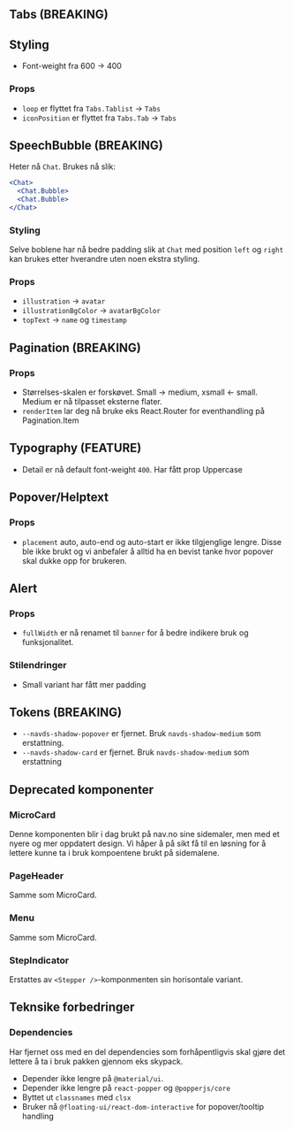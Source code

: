 ## Tabs (BREAKING)

## Styling

- Font-weight fra 600 -> 400

### Props

- `loop` er flyttet fra `Tabs.Tablist` -> `Tabs`
- `iconPosition` er flyttet fra `Tabs.Tab` -> `Tabs`

## SpeechBubble (BREAKING)

Heter nå `Chat`. Brukes nå slik:

```jsx
<Chat>
  <Chat.Bubble>
  <Chat.Bubble>
</Chat>
```

### Styling

Selve boblene har nå bedre padding slik at `Chat` med position `left` og `right` kan brukes etter hverandre uten noen ekstra styling.

### Props

- `illustration` -> `avatar`
- `illustrationBgColor` -> `avatarBgColor`
- `topText` -> `name` og `timestamp`

## Pagination (BREAKING)

### Props

- Størrelses-skalen er forskøvet. Small -> medium, xsmall <- small. Medium er nå tilpasset eksterne flater.
- `renderItem` lar deg nå bruke eks React.Router for eventhandling på Pagination.Item

## Typography (FEATURE)

- Detail er nå default font-weight `400`. Har fått prop Uppercase

## Popover/Helptext

### Props

- `placement` auto, auto-end og auto-start er ikke tilgjenglige lengre. Disse ble ikke brukt og vi anbefaler å alltid ha en bevist tanke hvor popover skal dukke opp for brukeren.

## Alert

### Props

- `fullWidth` er nå renamet til `banner` for å bedre indikere bruk og funksjonalitet.

### Stilendringer

- Small variant har fått mer padding

## Tokens (BREAKING)

- `--navds-shadow-popover` er fjernet. Bruk `navds-shadow-medium` som erstattning.
- `--navds-shadow-card` er fjernet. Bruk `navds-shadow-medium` som erstattning

## Deprecated komponenter

### MicroCard

Denne komponenten blir i dag brukt på nav.no sine sidemaler, men med et nyere og mer oppdatert design. Vi håper å på sikt få til en løsning for å lettere kunne ta i bruk kompoentene brukt på sidemalene.

### PageHeader

Samme som MicroCard.

### Menu

Samme som MicroCard.

### StepIndicator

Erstattes av `<Stepper />`-komponmenten sin horisontale variant.

## Teknsike forbedringer

### Dependencies

Har fjernet oss med en del dependencies som forhåpentligvis skal
gjøre det lettere å ta i bruk pakken gjennom eks skypack.

- Depender ikke lengre på `@material/ui`.
- Depender ikke lengre på `react-popper` og `@popperjs/core`
- Byttet ut `classnames` med `clsx`
- Bruker nå `@floating-ui/react-dom-interactive` for popover/tooltip handling
